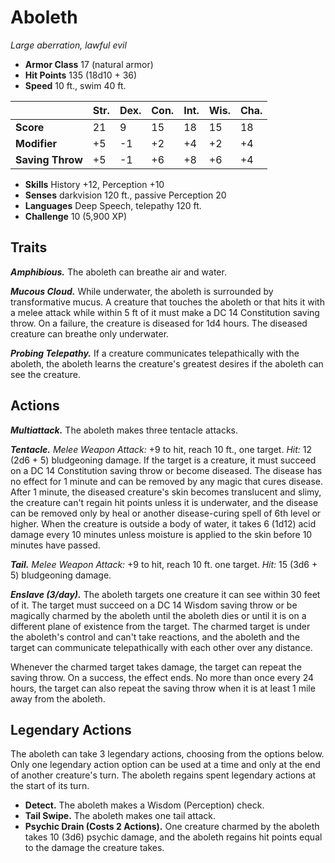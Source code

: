 # Aboleth

_Large aberration, lawful evil_

- **Armor Class** 17 (natural armor)
- **Hit Points** 135 (18d10 + 36)
- **Speed** 10 ft., swim 40 ft.

|                  |   Str. |   Dex. |   Con. |   Int. |   Wis. |   Cha. |
|------------------|--------|--------|--------|--------|--------|--------|
| **Score**        |     21 |      9 |     15 |     18 |     15 |     18 |
| **Modifier**     |     +5 |     -1 |     +2 |     +4 |     +2 |     +4 |
| **Saving Throw** |     +5 |     -1 |     +6 |     +8 |     +6 |     +4 |

- **Skills** History +12, Perception +10
- **Senses** darkvision 120 ft., passive Perception 20
- **Languages** Deep Speech, telepathy 120 ft.
- **Challenge** 10 (5,900 XP)

## Traits

_**Amphibious.**_ The aboleth can breathe air and water.

_**Mucous Cloud.**_ While underwater, the aboleth is surrounded by transformative mucus. A creature that touches the aboleth or that hits it with a melee attack while within 5 ft of it must make a DC 14 Constitution saving throw. On a failure, the creature is diseased for 1d4 hours. The diseased creature can breathe only underwater.

_**Probing Telepathy.**_ If a creature communicates telepathically with the aboleth, the aboleth learns the creature's greatest desires if the aboleth can see the creature.

## Actions

_**Multiattack.**_ The aboleth makes three tentacle attacks.

_**Tentacle.**_ _Melee Weapon Attack:_ +9 to hit, reach 10 ft., one target. _Hit:_ 12 (2d6 + 5) bludgeoning damage. If the target is a creature, it must succeed on a DC 14 Constitution saving throw or become diseased. The disease has no effect for 1 minute and can be removed by any magic that cures disease. After 1 minute, the diseased creature's skin becomes translucent and slimy, the creature can't regain hit points unless it is underwater, and the disease can be removed only by heal or another disease-curing spell of 6th level or higher. When the creature is outside a body of water, it takes 6 (1d12) acid damage every 10 minutes unless moisture is applied to the skin before 10 minutes have passed.

_**Tail.**_ _Melee Weapon Attack:_ +9 to hit, reach 10 ft. one target. _Hit:_ 15 (3d6 + 5) bludgeoning damage.

_**Enslave (3/day).**_ The aboleth targets one creature it can see within 30 feet of it. The target must succeed on a DC 14 Wisdom saving throw or be magically charmed by the aboleth until the aboleth dies or until it is on a different plane of existence from the target. The charmed target is under the aboleth's control and can't take reactions, and the aboleth and the target can communicate telepathically with each other over any distance.

Whenever the charmed target takes damage, the target can repeat the saving throw. On a success, the effect ends. No more than once every 24 hours, the target can also repeat the saving throw when it is at least 1 mile away from the aboleth.

## Legendary Actions

The aboleth can take 3 legendary actions, choosing from the options below. Only one legendary action option can be used at a time and only at the end of another creature's turn. The aboleth regains spent legendary actions at the start of its turn.

- **Detect.** The aboleth makes a Wisdom (Perception) check.
- **Tail Swipe.** The aboleth makes one tail attack.
- **Psychic Drain (Costs 2 Actions).** One creature charmed by the aboleth takes 10 (3d6) psychic damage, and the aboleth regains hit points equal to the damage the creature takes.
